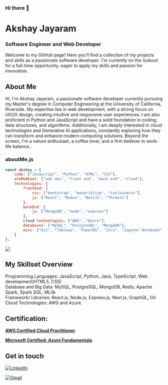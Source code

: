 ### Hi there 👋

<!--Credits for template: https://github.com/mansithanki -->


<!-- section - intro -->
# Akshay Jayaram
### Software Engineer and Web Developer
Welcome to my GitHub page! Here you'll find a collection of my projects and skills as a passionate software developer. I'm currently on the lookout for a full-time opportunity, eager to apply my skills and passion for innovation.

## About Me
Hi, I'm Akshay Jayaram, a passionate software developer currently pursuing my Master's degree in Computer Engineering at the University of California, Riverside. My expertise lies in web development, with a strong focus on UI/UX design, creating intuitive and responsive user experiences. I am also proficient in Python and JavaScript and have a solid foundation in coding, data structures, and algorithms. Additionally, I am deeply interested in cloud technologies and Generative AI applications, constantly exploring how they can transform and enhance modern computing solutions. Beyond the screen, I'm a nature enthusiast, a coffee lover, and a firm believer in work-life balance..


### aboutMe.js

```javascript
const akshay = {
    code: ["Javascript", "Python", "HTML", "CSS"],
    askMeAbout: ["web dev", "front end", "back end", "cloud"],
    technologies: {
        frontEnd: {
            css: ["bootstrap", "materialize", "tailwindcss"],
            js: ["React", "Redux", "NextJs", "ThreeJs"]
        },
        backEnd: {
            js: ["MongoDB", "node", "express"]
        },
        cloud technologies: ["AWS", "Azure"],
        databases: ["MySQL", "PostgreSQL", "MongoDB"],
        misc: ["Git", "Tableau", "PowerBI", "Jira", "Jupyter Notebook", "Figma"]
    }
};
```
![](https://komarev.com/ghpvc/?username=Akshay-Jayaram&color=blue&style=for-the-badge)

<!-- section - skills -->

## My Skillset Overview 

Programming Languages: JavaScript, Python, Java, TypeScript, Web development(HTML5, CSS) <br>
Database and Big Data: MySQL, PostgreSQL, MongoDB, Redis; Apache Spark, Spark SQL, MLlib<br>
Framework/ Libraries: React.js, Node.js, Express.js, Next.js, GraphQL, Git<br>
Cloud Technologies: AWS and Azure.


<!-- section - job details -->

## Certification:

[**AWS Certified Cloud Practitioner**](https://www.credly.com/badges/73849694-12b1-4f52-91c2-2cf6fa46fd25/linked_in_profile)

[**Microsoft Certified: Azure Fundamentals**](https://learn.microsoft.com/en-us/users/jayaramakshay-7505/credentials/a7273c77d8291f2d)


## Get in touch

<a href="https://www.linkedin.com/in/akshay-jayaram/"><img alt="LinkedIn" src="https://img.shields.io/badge/linkedin%20-%230077B5.svg?&style=flat&logo=linkedin&logoColor=white"/></a> &nbsp;

<a href="mailto:akshayj1814@gmail.com"><img alt="Gmail" src="https://img.shields.io/badge/Gmail-D14836?style=flat&logo=gmail&logoColor=white" /></a> &nbsp;





